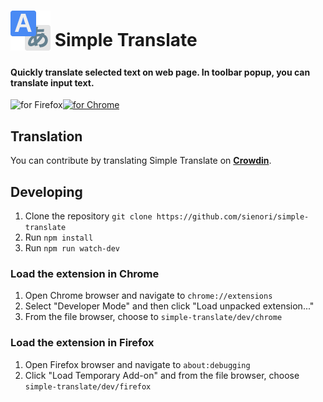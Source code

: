 # <sub><img src="/src/icons/64.png" width=64px height=64px></sub> Simple Translate  

#### Quickly translate selected text on web page. In toolbar popup, you can translate input text.  

[<img src="https://addons.cdn.mozilla.net/static/img/addons-buttons/AMO-button_1.png" align="left" alt="for Firefox">](https://addons.mozilla.org/firefox/addon/simple-translate/)

[<img src="https://developer.chrome.com/webstore/images/ChromeWebStore_BadgeWBorder_v2_206x58.png" alt="for Chrome">](
https://chrome.google.com/webstore/detail/simple-translate/ibplnjkanclpjokhdolnendpplpjiace)

## Translation
You can contribute by translating Simple Translate on **[Crowdin](https://crowdin.com/project/simple-translate)**.  

## Developing
1. Clone the repository `git clone https://github.com/sienori/simple-translate`
2. Run `npm install`
3. Run `npm run watch-dev`
### Load the extension in Chrome
1. Open Chrome browser and navigate to `chrome://extensions`
2. Select "Developer Mode" and then click "Load unpacked extension..."
3. From the file browser, choose to `simple-translate/dev/chrome`
### Load the extension in Firefox
1. Open Firefox browser and navigate to `about:debugging`
2. Click "Load Temporary Add-on" and from the file browser, choose `simple-translate/dev/firefox`
